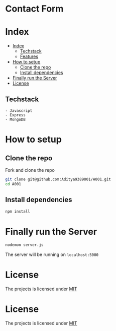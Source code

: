 # Contact Form

# Index

- [Index](#index)
  - [Techstack](#techstack)
  - [Features](#features)
- [How to setup](#how-to-setup)
  - [Clone the repo](#clone-the-repo)
  - [Install dependencies](#install-dependencies)
- [Finally run the Server](#finally-run-the-server)
- [License](#license)

## Techstack
     
    - Javascript
    - Express
    - MongoDB

# How to setup
## Clone the repo

Fork and clone the repo

```bash
git clone git@github.com:Aditya9389001/A001.git
cd A001
```

## Install dependencies

```bash
npm install
```

# Finally run the Server 

```bash
nodemon server.js
```

The server will be running on `localhost:5000`

# License

The projects is licensed under [MIT](https://choosealicense.com/licenses/mit/)

# License

The projects is licensed under [MIT](https://choosealicense.com/licenses/mit/)
